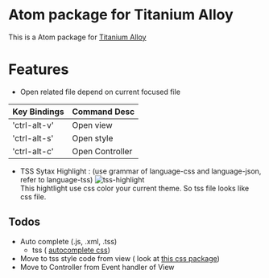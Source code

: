 # Atom package for Titanium Alloy
This is a Atom package for [Titanium Alloy](https://github.com/appcelerator/alloy)

# Features

- Open related file depend on current focused file

Key Bindings | Command Desc
----------- | ------------
'ctrl-alt-v' | Open view
'ctrl-alt-s' | Open style
'ctrl-alt-c' | Open Controller

- TSS Sytax Highlight : (use grammar of language-css and language-json, refer to language-tss)
![tss-highlight](https://github.com/yomybaby/atom-titanium/raw/master/screenshot1.gif)  
This hightlight use css color your current theme. So tss file looks like css file.

## Todos
- Auto complete (.js, .xml, .tss)
    - tss ( [autocomplete css](https://github.com/atom/autocomplete-css))
- Move to tss style code from view ( look at [this css package](https://github.com/js-padavan/atom-css-class-checker))
- Move to Controller from Event handler of View
